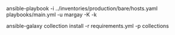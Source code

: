 ansible-playbook -i ../inventories/production/bare/hosts.yaml playbooks/main.yml -u margay -K -k



ansible-galaxy collection install -r requirements.yml -p collections